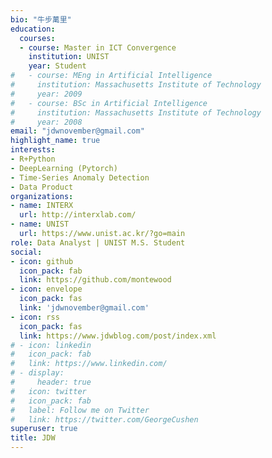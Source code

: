 ```yaml
---
bio: "牛步萬里"
education:
  courses:
  - course: Master in ICT Convergence
    institution: UNIST
    year: Student
#   - course: MEng in Artificial Intelligence
#     institution: Massachusetts Institute of Technology
#     year: 2009
#   - course: BSc in Artificial Intelligence
#     institution: Massachusetts Institute of Technology
#     year: 2008
email: "jdwnovember@gmail.com"
highlight_name: true
interests:
- R+Python
- DeepLearning (Pytorch)
- Time-Series Anomaly Detection
- Data Product
organizations:
- name: INTERX
  url: http://interxlab.com/
- name: UNIST
  url: https://www.unist.ac.kr/?go=main
role: Data Analyst | UNIST M.S. Student 
social:
- icon: github
  icon_pack: fab
  link: https://github.com/montewood
- icon: envelope
  icon_pack: fas
  link: 'jdwnovember@gmail.com'
- icon: rss
  icon_pack: fas
  link: https://www.jdwblog.com/post/index.xml
# - icon: linkedin
#   icon_pack: fab
#   link: https://www.linkedin.com/
# - display:
#     header: true
#   icon: twitter
#   icon_pack: fab
#   label: Follow me on Twitter
#   link: https://twitter.com/GeorgeCushen
superuser: true
title: JDW
---
```


